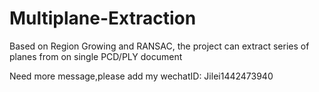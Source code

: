 # Multiplane-Extraction
Based  on Region Growing and RANSAC, the project can extract series of planes from on single PCD/PLY document 

Need more message,please add my wechatID: Jilei1442473940
